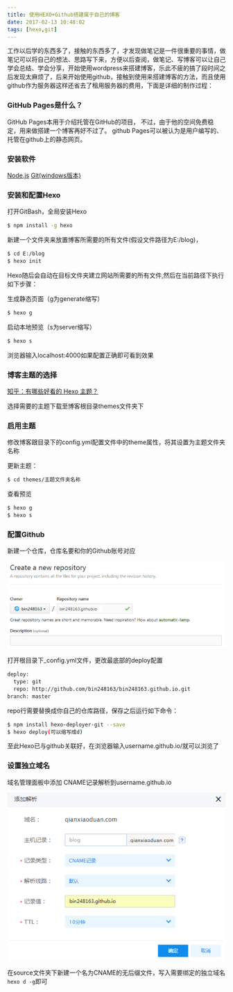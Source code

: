 ```yaml
---
title: 使用HEXO+Github搭建属于自己的博客
date: 2017-02-13 10:48:02
tags: [hexo,git]
---
```


工作以后学的东西多了，接触的东西多了，才发现做笔记是一件很重要的事情，做笔记可以将自己的想法、思路写下来，方便以后查阅，做笔记、写博客可以让自己学会总结、学会分享，开始使用wordpress来搭建博客，乐此不疲的搞了段时间之后发现太麻烦了，后来开始使用github，接触到使用来搭建博客的方法，而且使用github作为服务器这样还省去了租用服务器的费用，下面是详细的制作过程：

### GitHub Pages是什么？

GitHub Pages本用于介绍托管在GitHub的项目， 不过，由于他的空间免费稳定，用来做搭建一个博客再好不过了。
github Pages可以被认为是用户编写的、托管在github上的静态网页。
<!--more-->
### 安装软件

[Node.js](https://nodejs.org/en/)
[Git(windows版本)](https://git-for-windows.github.io/)

### 安装和配置Hexo

打开GitBash，全局安装Hexo

``` bash
$ npm install -g hexo
```

新建一个文件夹来放置博客所需要的所有文件(假设文件路径为E:/blog)，

``` bash
$ cd E:/blog
$ hexo init
```

Hexo随后会自动在目标文件夹建立网站所需要的所有文件,然后在当前路径下执行如下步骤：

生成静态页面（g为generate缩写）

``` bash
$ hexo g
```
启动本地预览（s为server缩写）
``` bash
$ hexo s
```

浏览器输入localhost:4000如果配置正确即可看到效果

### 博客主题的选择

[知乎：有哪些好看的 Hexo 主题？](https://www.zhihu.com/question/24422335)

选择需要的主题下载至博客根目录themes文件夹下

### 启用主题

修改博客跟目录下的config.yml配置文件中的theme属性，将其设置为主题文件夹名称

更新主题：
``` bash
$ cd themes/主题文件夹名称
```
查看预览
``` bash
$ hexo g
$ hexo s
```

### 配置Github

新建一个仓库，仓库名要和你的Github账号对应

![新建一个仓库](hexo1/repo.png)

打开根目录下_config.yml文件，更改最底部的deploy配置
``` bash
deploy: 
  type: git
  repo: http://github.com/bin248163/bin248163.github.io.git
branch: master
```
repo行需要替换成你自己的仓库路径，保存之后运行如下命令：
``` bash
$ npm install hexo-deployer-git --save
$ hexo deploy(可以缩写成d)
```
至此Hexo已与github关联好，在浏览器输入username.github.io/就可以浏览了
### 设置独立域名
域名管理面板中添加 CNAME记录解析到username.github.io

![hexo](hexo1/3.png)

在source文件夹下新建一个名为CNAME的无后缀文件，写入需要绑定的独立域名`hexo d -g`即可
